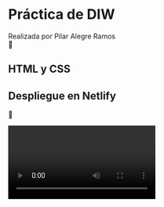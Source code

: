 # Práctica de DIW  

Realizada por Pilar Alegre Ramos  
🥇

## HTML y CSS

## Despliegue en Netlify

👀

![vídeo](./figma.mp4)
